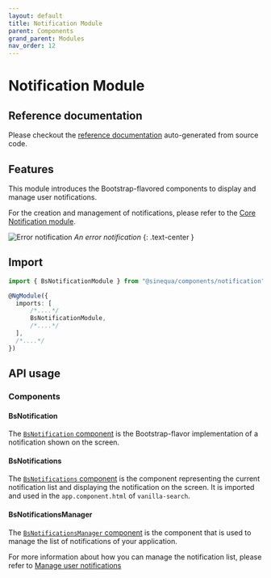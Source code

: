 ```yaml
---
layout: default
title: Notification Module
parent: Components
grand_parent: Modules
nav_order: 12
---
```


# Notification Module

## Reference documentation

Please checkout the [reference documentation]({{site.baseurl}}components/modules/NotificationModule.html) auto-generated from source code.

## Features

This module introduces the Bootstrap-flavored components to display and manage user notifications.

For the creation and management of notifications, please refer to the [Core Notification module]({{site.baseurl}}core/modules/NotificationModule.html).

![Error notification]({{site.baseurl}}assets/modules/notification/notification-error-notification-example.png)
*An error notification*
{: .text-center }

## Import

```typescript
import { BsNotificationModule } from "@sinequa/components/notification";

@NgModule({
  imports: [
      /*....*/
      BsNotificationModule,
      /*....*/
  ],
  /*....*/
})
```

## API usage

### Components

#### BsNotification

The [`BsNotification` component]({{site.baseurl}}components/components/BsNotification.html) is the Bootstrap-flavor implementation of a notification shown on the screen.

#### BsNotifications

The [`BsNotifications` component]({{site.baseurl}}components/components/BsNotifications.html) is the component representing the current notification list and displaying the notification on the screen.
It is imported and used in the `app.component.html` of `vanilla-search`.

#### BsNotificationsManager

The [`BsNotificationsManager` component]({{site.baseurl}}components/components/BsNotificationsManager.html) is the component
that is used to manage the list of notifications of your application.

For more information about how you can manage the notification list, please refer to [Manage user notifications]({{site.baseurl}}modules/core/notification.html#manage-user-notifications)

